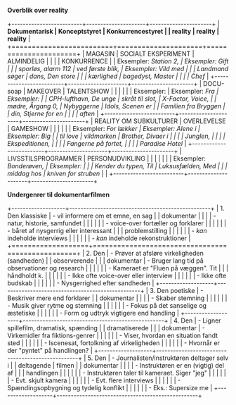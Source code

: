 **Overblik over reality**

+-------------------------+---------------------+----------------------+
| **Dokumentarisk         | **Konceptstyret     | **Konkurrencestyret  |
| reality**               | reality**           | reality**            |
+=========================+=====================+======================+
| MAGASIN                 | SOCIALT EKSPERIMENT | ALMINDELIG           |
|                         |                     | KONKURRENCE          |
| Eksempler: *Station 2,  | Eksempler: *Gift    |                      |
| sporløs, alarm 112*     | ved første blik,    | Eksempler: *Vild med |
|                         | Landmand søger      | dans, Den store      |
|                         | kærlighed*          | bagedyst, Master     |
|                         |                     | Chef*                |
+-------------------------+---------------------+----------------------+
| DOCU-soap               | MAKEOVER            | TALENTSHOW           |
|                         |                     |                      |
| Eksempler:              | Eksempler: *Fra     | Eksempler:           |
| *CPH-lufthavn, De unge  | skråt til slot,     | *X-Factor, Voice,    |
| mødre, Årgang 0,        | Nybyggerne*         | Idols, Scenen er     |
| Familien fra Bryggen*   |                     | din, Stjerne for en  |
|                         |                     | aften*               |
+-------------------------+---------------------+----------------------+
| REALITY OM SUBKULTURER  | OVERLEVELSE         | GAMESHOW             |
|                         |                     |                      |
| Eksempler: *For lækker  | Eksempler: *Alene i | Eksempler: *Big      |
| til love*               | vildmarken*         | Brother, Divaer i    |
|                         |                     | Junglen,             |
|                         |                     | Ekspeditionen,       |
|                         |                     | Fangerne på fortet,  |
|                         |                     | Paradise Hotel*      |
+-------------------------+---------------------+----------------------+
| LIVSSTILSPROGRAMMER     | PERSONUDVIKLING     |                      |
|                         |                     |                      |
| Eksempler: *Bonderøven, | Eksempler:          |                      |
| Kender du typen, Til    | *Luksusfælden, Med  |                      |
| middag hos*             | kniven for struben* |                      |
+-------------------------+---------------------+----------------------+

**Undergenrer til dokumentarfilmen**

+-------------------+--------------------------------------------------+
| 1\. Den klassiske | -   vil informere om et emne, en sag             |
| dokumentar        |                                                  |
|                   | -   natur, historie, samfundet                   |
|                   |                                                  |
|                   | -   voice-over fortæller og forklarer            |
|                   |                                                  |
|                   | -   båret af nysgerrig eller interessant         |
|                   |     problemstilling                              |
|                   |                                                  |
|                   | -   *kan* indeholde interviews                   |
|                   |                                                  |
|                   | -   *kan* indeholde rekonstruktioner             |
+===================+==================================================+
| 2\. Den           | -   Prøver at afsløre virkeligheden (sandheden)  |
| observerende      |                                                  |
| dokumentar        | -   Bruger lang tid på observationer og research |
|                   |                                                  |
|                   | -   Kameraet er "Fluen på væggen". Tit           |
|                   |     håndholdt k.                                 |
|                   |                                                  |
|                   | -   Ikke ofte voice-over eller interview         |
|                   |                                                  |
|                   | -   Ikke ofte budskab                            |
|                   |                                                  |
|                   | -   Nysgerrighed efter sandheden                 |
+-------------------+--------------------------------------------------+
| 3\. Den poetiske  | -   Beskriver mere end forklarer                 |
| dokumentar        |                                                  |
|                   | -   Skaber stemning                              |
|                   |                                                  |
|                   | -   Musik giver rytme og stemning                |
|                   |                                                  |
|                   | -   Fokus på det sanselige og æstetiske          |
|                   |                                                  |
|                   | -   Form og udtryk vigtigere end handling        |
+-------------------+--------------------------------------------------+
| 4\. Den           | -   Ligner spillefilm, dramatisk, spænding       |
| dramatiserede     |                                                  |
| dokumentar        | -   Virkemidler fra fiktions-genrer              |
|                   |                                                  |
|                   | -   Viser, hvordan en situation fandt sted       |
|                   |                                                  |
|                   | -   Iscenesat, fortolkning af virkeligheden      |
|                   |                                                  |
|                   | -   Hvornår er der "pyntet" på handlingen?       |
+-------------------+--------------------------------------------------+
| 5\. Den           | -   Journalisten/instruktøren deltager selv i    |
| deltagende        |     filmen                                       |
| dokumentar        |                                                  |
|                   | -   Instruktøren er en (vigtig) del af           |
|                   |     handlingen                                   |
|                   |                                                  |
|                   | -   Instruktøren taler til kameraet. Siger "jeg" |
|                   |                                                  |
|                   | -   Evt. skjult kamera                           |
|                   |                                                  |
|                   | -   Evt. flere interviews                        |
|                   |                                                  |
|                   | -   Spændingsopbygning og tydelig konflikt       |
|                   |                                                  |
|                   | -   Eks.: Supersize me                           |
+-------------------+--------------------------------------------------+
